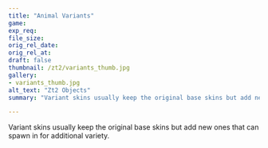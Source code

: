```yaml
---
title: "Animal Variants"
game:
exp_req: 
file_size: 
orig_rel_date:
orig_rel_at:
draft: false
thumbnail: /zt2/variants_thumb.jpg
gallery:
- variants_thumb.jpg
alt_text: "Zt2 Objects"
summary: "Variant skins usually keep the original base skins but add new ones that can spawn in for additional variety."

---
```


Variant skins usually keep the original base skins but add new ones that can spawn in for additional variety.